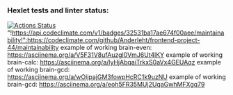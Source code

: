 ### Hexlet tests and linter status:
[![Actions Status](https://github.com/Anderleht/frontend-project-44/workflows/hexlet-check/badge.svg)](https://github.com/Anderleht/frontend-project-44/actions)
"!https://api.codeclimate.com/v1/badges/32531ba17ae674f00aee/maintainability!":https://codeclimate.com/github/Anderleht/frontend-project-44/maintainability
example of working brain-even: https://asciinema.org/a/V5F31V8ufAuzgl0VmJ6Ut4lKY
example of working brain-calc: https://asciinema.org/a/lyHjAbqaiTrkxS0aVx4GEUAqz
example of working brain-gcd: https://asciinema.org/a/wOijpajGM3fowpHcRC1k9uzNU
example of working brain-gcd: https://asciinema.org/a/eoh5FR35MUj2UqaGwhMFXgq79